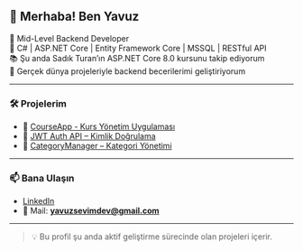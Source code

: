 ## 👋 Merhaba! Ben Yavuz

🎯 Mid-Level Backend Developer  
🧰 C# | ASP.NET Core | Entity Framework Core | MSSQL | RESTful API  
📚 Şu anda Sadık Turan’ın ASP.NET Core 8.0 kursunu takip ediyorum  
🚀 Gerçek dünya projeleriyle backend becerilerimi geliştiriyorum

---

### 🛠️ Projelerim

- 🔹 [CourseApp - Kurs Yönetim Uygulaması](https://github.com/yavuzsevimdev/CourseApp)
- 🔹 [JWT Auth API – Kimlik Doğrulama](https://github.com/yavuzsevimdev/JWT-Auth-API)
- 🔹 [CategoryManager – Kategori Yönetimi](https://github.com/yavuzsevimdev/CategoryManager)

---

### 📫 Bana Ulaşın

- [LinkedIn](https://www.linkedin.com/in/yavuzsevimdev)  
- 📩 Mail: **yavuzsevimdev@gmail.com**

---

> 💡 Bu profil şu anda aktif geliştirme sürecinde olan projeleri içerir.
